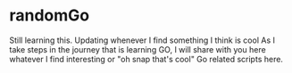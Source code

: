 # randomGo
Still learning this. Updating whenever I find something I think is cool 
As I take steps in the journey that is learning GO, I will share with you here whatever I find interesting or "oh snap that's cool" Go related scripts here.
